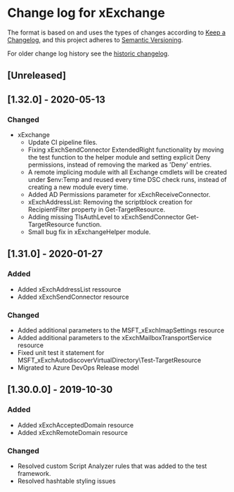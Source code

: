 # Change log for xExchange

The format is based on and uses the types of changes according to [Keep a Changelog](https://keepachangelog.com/en/1.0.0/),
and this project adheres to [Semantic Versioning](https://semver.org/spec/v2.0.0.html).

For older change log history see the [historic changelog](HISTORIC_CHANGELOG.md).

## [Unreleased]

## [1.32.0] - 2020-05-13

### Changed

- xExchange
  - Update CI pipeline files.
  - Fixing xExchSendConnector ExtendedRight functionality by moving the test function
  to the helper module and setting explicit Deny permissions, instead of removing
  the marked as 'Deny' entries.
  - A remote implicing module with all Exchange cmdlets will be created under
  $env:Temp and reused every time DSC check runs, instead of creating a new
  module every time.
  - Added AD Permissions parameter for xExchReceiveConnector.
  - xExchAddressList: Removing the scriptblock creation for RecipientFilter
  property in Get-TargetResource.
  - Adding missing TlsAuthLevel to xExchSendConnector Get-TargetResource function. 
  - Small bug fix in xExchangeHelper module.

## [1.31.0] - 2020-01-27

### Added

- Added xExchAddressList ressource
- Added xExchSendConnector resource

### Changed

- Added additional parameters to the MSFT_xExchImapSettings resource
- Added additional parameters to the xExchMailboxTransportService resource
- Fixed unit test it statement for MSFT_xExchAutodiscoverVirtualDirectory\Test-TargetResource
- Migrated to Azure DevOps Release model

## [1.30.0.0] - 2019-10-30

### Added

- Added xExchAcceptedDomain resource
- Added xExchRemoteDomain resource

### Changed

- Resolved custom Script Analyzer rules that was added to the test framework.
- Resolved hashtable styling issues
